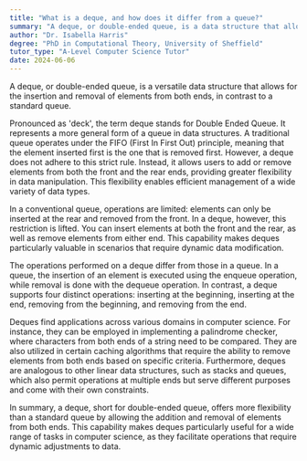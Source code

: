 ```yaml
---
title: "What is a deque, and how does it differ from a queue?"
summary: "A deque, or double-ended queue, is a data structure that allows insertion and removal of elements from both ends, unlike a queue."
author: "Dr. Isabella Harris"
degree: "PhD in Computational Theory, University of Sheffield"
tutor_type: "A-Level Computer Science Tutor"
date: 2024-06-06
---
```


A deque, or double-ended queue, is a versatile data structure that allows for the insertion and removal of elements from both ends, in contrast to a standard queue.

Pronounced as 'deck', the term deque stands for Double Ended Queue. It represents a more general form of a queue in data structures. A traditional queue operates under the FIFO (First In First Out) principle, meaning that the element inserted first is the one that is removed first. However, a deque does not adhere to this strict rule. Instead, it allows users to add or remove elements from both the front and the rear ends, providing greater flexibility in data manipulation. This flexibility enables efficient management of a wide variety of data types.

In a conventional queue, operations are limited: elements can only be inserted at the rear and removed from the front. In a deque, however, this restriction is lifted. You can insert elements at both the front and the rear, as well as remove elements from either end. This capability makes deques particularly valuable in scenarios that require dynamic data modification.

The operations performed on a deque differ from those in a queue. In a queue, the insertion of an element is executed using the enqueue operation, while removal is done with the dequeue operation. In contrast, a deque supports four distinct operations: inserting at the beginning, inserting at the end, removing from the beginning, and removing from the end.

Deques find applications across various domains in computer science. For instance, they can be employed in implementing a palindrome checker, where characters from both ends of a string need to be compared. They are also utilized in certain caching algorithms that require the ability to remove elements from both ends based on specific criteria. Furthermore, deques are analogous to other linear data structures, such as stacks and queues, which also permit operations at multiple ends but serve different purposes and come with their own constraints.

In summary, a deque, short for double-ended queue, offers more flexibility than a standard queue by allowing the addition and removal of elements from both ends. This capability makes deques particularly useful for a wide range of tasks in computer science, as they facilitate operations that require dynamic adjustments to data.
    